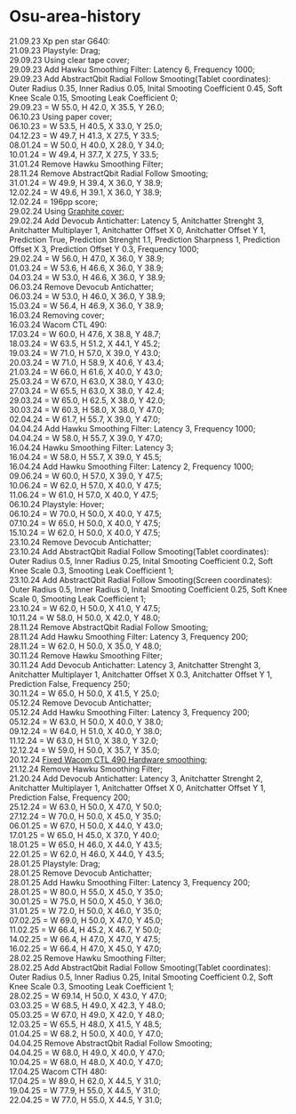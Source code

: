 # Osu-area-history
21.09.23 Xp pen star G640:  
21.09.23 Playstyle: Drag;  
29.09.23 Using clear tape cover;  
29.09.23 Add Hawku Smoothing Filter: Latency 6, Frequency 1000;  
29.09.23 Add AbstractQbit Radial Follow Smooting(Tablet coordinates): Outer Radius 0.35, Inner Radius 0.05, Inital Smooting Coefficient 0.45, Soft Knee Scale 0.15, Smooting Leak Coefficient 0;  
29.09.23 = W 55.0, H 42.0, X 35.5, Y 26.0;  
06.10.23 Using paper cover;  
06.10.23 = W 53.5, H 40.5, X 33.0, Y 25.0;  
04.12.23 = W 49.7, H 41.3, X 27.5, Y 33.5;  
08.01.24 = W 50.0, H 40.0, X 28.0, Y 34.0;  
10.01.24 = W 49.4, H 37.7, X 27.5, Y 33.5;  
31.01.24 Remove Hawku Smoothing Filter;  
28.11.24 Remove AbstractQbit Radial Follow Smooting;  
31.01.24 = W 49.9, H 39.4, X 36.0, Y 38.9;  
12.02.24 = W 49.6, H 39.1, X 36.0, Y 38.9;  
12.02.24 = 196pp score;  
29.02.24 Using [Graphite cover](https://www.aliexpress.com/item/1005001279122743.html);  
29.02.24 Add Devocub Antichatter: Latency 5, Anitchatter Strenght 3, Anitchatter Multiplayer 1, Anitchatter Offset X 0, Anitchatter Offset Y 1, Prediction True, Prediction Strenght 1.1, Prediction Sharpness 1, Prediction Offset X 3, Prediction Offset Y 0.3, Frequency 1000;  
29.02.24 = W 56.0, H 47.0, X 36.0, Y 38.9;  
01.03.24 = W 53.6, H 46.6, X 36.0, Y 38.9;  
04.03.24 = W 53.0, H 46.6, X 36.0, Y 38.9;  
06.03.24 Remove Devocub Antichatter;  
06.03.24 = W 53.0, H 46.0, X 36.0, Y 38.9;  
15.03.24 = W 56.4, H 46.9, X 36.0, Y 38.9;  
16.03.24 Removing cover;  
16.03.24 Wacom CTL 490:  
17.03.24 = W 60.0, H 47.6, X 38.8, Y 48.7;  
18.03.24 = W 63.5, H 51.2, X 44.1, Y 45.2;  
19.03.24 = W 71.0, H 57.0, X 39.0, Y 43.0;  
20.03.24 = W 71.0, H 58.9, X 40.6, Y 43.4;  
21.03.24 = W 66.0, H 61.6, X 40.0, Y 43.0;  
25.03.24 = W 67.0, H 63.0, X 38.0, Y 43.0;  
27.03.24 = W 65.5, H 63.0, X 38.0, Y 42.4;  
29.03.24 = W 65.0, H 62.5, X 38.0, Y 42.0;  
30.03.24 = W 60.3, H 58.0, X 38.0, Y 47.0;  
02.04.24 = W 61.7, H 55.7, X 39.0, Y 47.0;  
04.04.24 Add Hawku Smoothing Filter: Latency 3, Frequency 1000;  
04.04.24 = W 58.0, H 55.7, X 39.0, Y 47.0;  
16.04.24 Hawku Smoothing Filter: Latency 3;  
16.04.24 = W 58.0, H 55.7, X 39.0, Y 45.5;      
16.04.24 Add Hawku Smoothing Filter: Latency 2, Frequency 1000;  
09.06.24 = W 60.0, H 57.0, X 39.0, Y 47.5;  
10.06.24 = W 62.0, H 57.0, X 40.0, Y 47.5;  
11.06.24 = W 61.0, H 57.0, X 40.0, Y 47.5;  
06.10.24 Playstyle: Hover;  
06.10.24 = W 70.0, H 50.0, X 40.0, Y 47.5;  
07.10.24 = W 65.0, H 50.0, X 40.0, Y 47.5;  
15.10.24 = W 62.0, H 50.0, X 40.0, Y 47.5;  
23.10.24 Remove Devocub Antichatter;  
23.10.24 Add AbstractQbit Radial Follow Smooting(Tablet coordinates): Outer Radius 0.5, Inner Radius 0.25, Inital Smooting Coefficient 0.2, Soft Knee Scale 0.3, Smooting Leak Coefficient 1;  
23.10.24 Add AbstractQbit Radial Follow Smooting(Screen coordinates): Outer Radius 0.5, Inner Radius 0, Inital Smooting Coefficient 0.25, Soft Knee Scale 0, Smooting Leak Coefficient 1;  
23.10.24 = W 62.0, H 50.0, X 41.0, Y 47.5;  
10.11.24 = W 58.0, H 50.0, X 42.0, Y 48.0;  
28.11.24 Remove AbstractQbit Radial Follow Smooting;  
28.11.24 Add Hawku Smoothing Filter: Latency 3, Frequency 200;  
28.11.24 = W 62.0, H 50.0, X 35.0, Y 48.0;  
30.11.24 Remove Hawku Smoothing Filter;  
30.11.24 Add Devocub Antichatter: Latency 3, Anitchatter Strenght 3, Anitchatter Multiplayer 1, Anitchatter Offset X 0.3, Anitchatter Offset Y 1, Prediction False, Frequency 250;  
30.11.24 = W 65.0, H 50.0, X 41.5, Y 25.0;  
05.12.24 Remove Devocub Antichatter;  
05.12.24 Add Hawku Smoothing Filter: Latency 3, Frequency 200;  
05.12.24 = W 63.0, H 50.0, X 40.0, Y 38.0;  
09.12.24 = W 64.0, H 51.0, X 40.0, Y 38.0;  
11.12.24 = W 63.0, H 51.0, X 38.0, Y 32.0;  
12.12.24 = W 59.0, H 50.0, X 35.7, Y 35.0;  
20.12.24 [Fixed Wacom CTL 490 Hardware smoothing](https://www.youtube.com/watch?v=WqJ0KLuJuq8&ab_channel=Riffo132);  
21.12.24 Remove Hawku Smoothing Filter;  
21.20.24 Add Devocub Antichatter: Latency 3, Anitchatter Strenght 2, Anitchatter Multiplayer 1, Anitchatter Offset X 0, Anitchatter Offset Y 1, Prediction False, Frequency 200;  
25.12.24 = W 63.0, H 50.0, X 47.0, Y 50.0;  
27.12.24 = W 70.0, H 50.0, X 45.0, Y 35.0;  
06.01.25 = W 67.0, H 50.0, X 44.0, Y 43.0;  
17.01.25 = W 65.0, H 45.0, X 37.0, Y 40.0;  
18.01.25 = W 65.0, H 46.0, X 44.0, Y 43.5;  
22.01.25 = W 62.0, H 46.0, X 44.0, Y 43.5;  
28.01.25 Playstyle: Drag;  
28.01.25 Remove Devocub Antichatter;  
28.01.25 Add Hawku Smoothing Filter: Latency 3, Frequency 200;  
28.01.25 = W 80.0, H 55.0, X 45.0, Y 35.0;  
30.01.25 = W 75.0, H 50.0, X 45.0, Y 36.0;  
31.01.25 = W 72.0, H 50.0, X 46.0, Y 35.0;  
07.02.25 = W 69.0, H 50.0, X 47.0, Y 45.0;  
11.02.25 = W 66.4, H 45.2, X 46.7, Y 50.0;  
14.02.25 = W 66.4, H 47.0, X 47.0, Y 47.5;   
16.02.25 = W 66.4, H 47.0, X 45.0, Y 47.0;   
28.02.25 Remove Hawku Smoothing Filter;  
28.02.25 Add AbstractQbit Radial Follow Smooting(Tablet coordinates): Outer Radius 0.5, Inner Radius 0.25, Inital Smooting Coefficient 0.2, Soft Knee Scale 0.3, Smooting Leak Coefficient 1;  
28.02.25 = W 69.14, H 50.0, X 43.0, Y 47.0;   
03.03.25 = W 68.5, H 49.0, X 42.3, Y 48.0;  
05.03.25 = W 67.0, H 49.0, X 42.0, Y 48.0;  
12.03.25 = W 65.5, H 48.0, X 41.5, Y 48.5;  
01.04.25 = W 68.2, H 50.0, X 40.0, Y 47.0;  
04.04.25 Remove AbstractQbit Radial Follow Smooting;  
04.04.25 = W 68.0, H 49.0, X 40.0, Y 47.0;  
10.04.25 = W 68.0, H 48.0, X 40.0, Y 47.0;  
17.04.25 Wacom CTH 480:  
17.04.25 = W 89.0, H 62.0, X 44.5, Y 31.0;  
19.04.25 = W 77.9, H 55.0, X 44.5, Y 31.0;  
22.04.25 = W 77.0, H 55.0, X 44.5, Y 31.0;  
